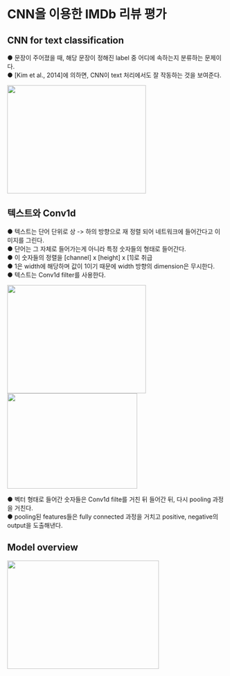 # CNN을 이용한 IMDb 리뷰 평가
## CNN for text classification
● 문장이 주어졌을 때, 해당 문장이 정해진 label 중 어디에 속하는지 분류하는 문제이다.  
● [Kim et al., 2014]에 의하면, CNN이 text 처리에서도 잘 작동하는 것을 보여준다.  

 
<img src="https://user-images.githubusercontent.com/98728682/152473514-32f5dea4-94f5-4ef3-a8f4-82897525f4c0.png" width="320" height="250">

## 텍스트와 Conv1d
● 텍스트는 단어 단위로 상 -> 하의 방향으로 재 정렬 되어 네트워크에 들어간다고 이미지를 그린다.  
● 단어는 그 자체로 들어가는게 아니라 특정 숫자들의 형태로 들어간다.  
● 이 숫자들의 정렬을 [channel] x [height] x [1]로 취급  
● 1은 width에 해당하며 값이 1이기 때문에 width 방향의 dimension은 무시한다.  
● 텍스트는 Conv1d filter를 사용한다.

<img src="https://user-images.githubusercontent.com/98728682/152477169-f3fd931d-56d3-4c20-9cc0-3bce43e0e688.png" width="320" height="250"><img src="https://user-images.githubusercontent.com/98728682/152477142-625fd2f2-20c8-4dae-8ff6-852915f0aed1.png" width="300" height="220">  

● 벡터 형태로 들어간 숫자들은 Conv1d filte를 거친 뒤 들어간 뒤, 다시 pooling 과정을 거친다.  
● pooling된 features들은 fully connected 과정을 거치고 positive, negative의 output을 도출해낸다.  
## Model overview

<img src="https://user-images.githubusercontent.com/98728682/152664492-f38c6ac5-5475-414a-82c8-d028aca03de3.png" width="350" height="250">
